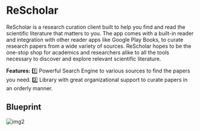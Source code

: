 # ReScholar
ReScholar is a research curation client built to help you find and read the scientific literature that matters to you. 
The app comes with a built-in reader and integration with other reader apps like Google Play Books, to curate research papers from a wide variety of sources. ReScholar hopes to be the one-stop shop for academics and researchers alike to all the tools necessary to discover and explore relevant scientific literature.

**Features:** 
:one:  Powerful Search Engine to various sources to find the papers you need. 
:two:  Library with great organizational support to curate papers in an orderly manner.

## Blueprint
![img2](https://github.com/pranavAbe/ReScholar/blob/main/rescholar.drawio.svg)

